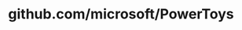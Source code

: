 ---
layout: post
title: github.com/microsoft/PowerToys
categories: link
tags: [انگلیسی, برنامه‌نویسی]
---